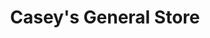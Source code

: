 ---
title: "Casey's General Store"
url: /carthage/caseys-general-store-west-central-avenue/
shop: convenience
---